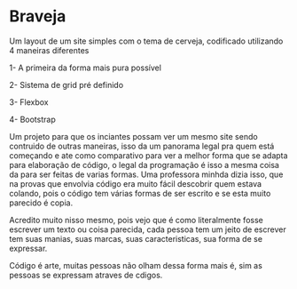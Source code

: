 # Braveja
Um layout de um site simples com o tema de cerveja, codificado utilizando 4 maneiras diferentes

1- A primeira da forma mais pura possível

2- Sistema de grid pré definido

3- Flexbox

4- Bootstrap

Um projeto para que os inciantes possam ver um mesmo site sendo contruido de outras maneiras, isso da um panorama legal pra quem está começando e ate como comparativo para ver a melhor forma que se adapta para elaboração de código, o legal da programação é isso a mesma coisa da para ser feitas de varias formas. Uma professora minhda dizia isso, que na provas que envolvia código era muito fácil descobrir quem estava colando, pois o código tem várias formas de ser escrito e se esta muito parecido é copia.

Acredito muito nisso mesmo, pois vejo que é como literalmente fosse escrever um texto ou coisa parecida, cada pessoa tem um jeito de escrever tem suas manias, suas marcas, suas caracteristicas, sua forma de se expressar.

Código é arte, muitas pessoas não olham dessa forma mais é, sim as pessoas se expressam atraves de cdigos.

